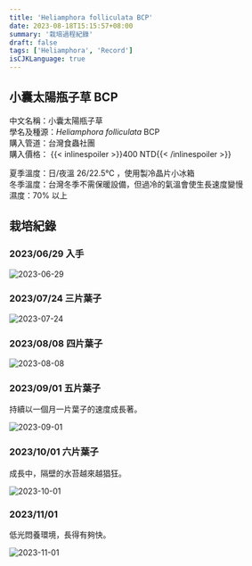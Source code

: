 ```yaml
---
title: 'Heliamphora folliculata BCP'
date: 2023-08-18T15:15:57+08:00
summary: '栽培過程紀錄'
draft: false
tags: ['Heliamphora', 'Record']
isCJKLanguage: true
---
```


## 小囊太陽瓶子草 BCP

中文名稱：小囊太陽瓶子草  
學名及種源：*Heliamphora folliculata* BCP  
購入管道：台灣食蟲社團  
購入價格： {{< inlinespoiler >}}400 NTD{{< /inlinespoiler >}}

夏季溫度：日/夜溫 26/22.5℃ ，使用製冷晶片小冰箱  
冬季溫度：台灣冬季不需保暖設備，但過冷的氣溫會使生長速度變慢  
濕度：70% 以上

## 栽培紀錄

### 2023/06/29 入手

![2023-06-29](./images/2023-06-29.jpg '有根')

### 2023/07/24 三片葉子

![2023-07-24](./images/2023-07-24.jpg '三片葉子')

### 2023/08/08 四片葉子

![2023-08-08](./images/2023-08-08.jpg '四片葉子')

### 2023/09/01 五片葉子

持續以一個月一片葉子的速度成長著。  

![2023-09-01](./images/2023-09-01.jpg)

### 2023/10/01 六片葉子

成長中，隔壁的水苔越來越猖狂。  

![2023-10-01](./images/2023-10-01.jpg)

### 2023/11/01

低光悶養環境，長得有夠快。  

![2023-11-01](./images/2023-11-01.jpg)
